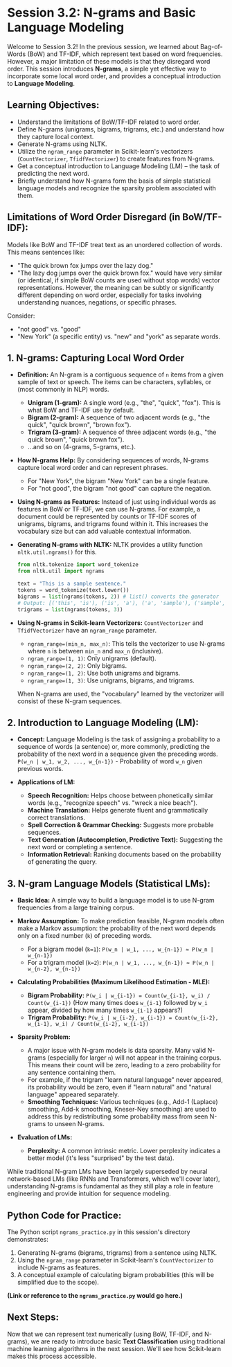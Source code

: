 # Session 3.2: N-grams and Basic Language Modeling

Welcome to Session 3.2! In the previous session, we learned about Bag-of-Words (BoW) and TF-IDF, which represent text based on word frequencies. However, a major limitation of these models is that they disregard word order. This session introduces **N-grams**, a simple yet effective way to incorporate some local word order, and provides a conceptual introduction to **Language Modeling**.

## Learning Objectives:

*   Understand the limitations of BoW/TF-IDF related to word order.
*   Define N-grams (unigrams, bigrams, trigrams, etc.) and understand how they capture local context.
*   Generate N-grams using NLTK.
*   Utilize the `ngram_range` parameter in Scikit-learn's vectorizers (`CountVectorizer`, `TfidfVectorizer`) to create features from N-grams.
*   Get a conceptual introduction to Language Modeling (LM) – the task of predicting the next word.
*   Briefly understand how N-grams form the basis of simple statistical language models and recognize the sparsity problem associated with them.

## Limitations of Word Order Disregard (in BoW/TF-IDF):

Models like BoW and TF-IDF treat text as an unordered collection of words. This means sentences like:
*   "The quick brown fox jumps over the lazy dog."
*   "The lazy dog jumps over the quick brown fox."
would have very similar (or identical, if simple BoW counts are used without stop words) vector representations. However, the meaning can be subtly or significantly different depending on word order, especially for tasks involving understanding nuances, negations, or specific phrases.

Consider:
*   "not good" vs. "good"
*   "New York" (a specific entity) vs. "new" and "york" as separate words.

## 1. N-grams: Capturing Local Word Order

*   **Definition:** An N-gram is a contiguous sequence of `n` items from a given sample of text or speech. The items can be characters, syllables, or (most commonly in NLP) words.
    *   **Unigram (1-gram):** A single word (e.g., "the", "quick", "fox"). This is what BoW and TF-IDF use by default.
    *   **Bigram (2-gram):** A sequence of two adjacent words (e.g., "the quick", "quick brown", "brown fox").
    *   **Trigram (3-gram):** A sequence of three adjacent words (e.g., "the quick brown", "quick brown fox").
    *   ...and so on (4-grams, 5-grams, etc.).

*   **How N-grams Help:** By considering sequences of words, N-grams capture local word order and can represent phrases.
    *   For "New York", the bigram "New York" can be a single feature.
    *   For "not good", the bigram "not good" can capture the negation.

*   **Using N-grams as Features:** Instead of just using individual words as features in BoW or TF-IDF, we can use N-grams. For example, a document could be represented by counts or TF-IDF scores of unigrams, bigrams, and trigrams found within it. This increases the vocabulary size but can add valuable contextual information.

*   **Generating N-grams with NLTK:**
    NLTK provides a utility function `nltk.util.ngrams()` for this.
    ```python
    from nltk.tokenize import word_tokenize
    from nltk.util import ngrams

    text = "This is a sample sentence."
    tokens = word_tokenize(text.lower())
    bigrams = list(ngrams(tokens, 2)) # list() converts the generator
    # Output: [('this', 'is'), ('is', 'a'), ('a', 'sample'), ('sample', 'sentence'), ('sentence', '.')]
    trigrams = list(ngrams(tokens, 3))
    ```

*   **Using N-grams in Scikit-learn Vectorizers:**
    `CountVectorizer` and `TfidfVectorizer` have an `ngram_range` parameter.
    *   `ngram_range=(min_n, max_n)`: This tells the vectorizer to use N-grams where `n` is between `min_n` and `max_n` (inclusive).
    *   `ngram_range=(1, 1)`: Only unigrams (default).
    *   `ngram_range=(2, 2)`: Only bigrams.
    *   `ngram_range=(1, 2)`: Use both unigrams and bigrams.
    *   `ngram_range=(1, 3)`: Use unigrams, bigrams, and trigrams.

    When N-grams are used, the "vocabulary" learned by the vectorizer will consist of these N-gram sequences.

## 2. Introduction to Language Modeling (LM):

*   **Concept:** Language Modeling is the task of assigning a probability to a sequence of words (a sentence) or, more commonly, predicting the probability of the next word in a sequence given the preceding words.
    `P(w_n | w_1, w_2, ..., w_{n-1})` - Probability of word `w_n` given previous words.

*   **Applications of LM:**
    *   **Speech Recognition:** Helps choose between phonetically similar words (e.g., "recognize speech" vs. "wreck a nice beach").
    *   **Machine Translation:** Helps generate fluent and grammatically correct translations.
    *   **Spell Correction & Grammar Checking:** Suggests more probable sequences.
    *   **Text Generation (Autocompletion, Predictive Text):** Suggesting the next word or completing a sentence.
    *   **Information Retrieval:** Ranking documents based on the probability of generating the query.

## 3. N-gram Language Models (Statistical LMs):

*   **Basic Idea:** A simple way to build a language model is to use N-gram frequencies from a large training corpus.
*   **Markov Assumption:** To make prediction feasible, N-gram models often make a Markov assumption: the probability of the next word depends only on a fixed number (`k`) of preceding words.
    *   For a bigram model (`k=1`): `P(w_n | w_1, ..., w_{n-1}) ≈ P(w_n | w_{n-1})`
    *   For a trigram model (`k=2`): `P(w_n | w_1, ..., w_{n-1}) ≈ P(w_n | w_{n-2}, w_{n-1})`

*   **Calculating Probabilities (Maximum Likelihood Estimation - MLE):**
    *   **Bigram Probability:**
        `P(w_i | w_{i-1}) = Count(w_{i-1}, w_i) / Count(w_{i-1})`
        (How many times does `w_{i-1}` followed by `w_i` appear, divided by how many times `w_{i-1}` appears?)
    *   **Trigram Probability:**
        `P(w_i | w_{i-2}, w_{i-1}) = Count(w_{i-2}, w_{i-1}, w_i) / Count(w_{i-2}, w_{i-1})`

*   **Sparsity Problem:**
    *   A major issue with N-gram models is data sparsity. Many valid N-grams (especially for larger `n`) will not appear in the training corpus. This means their count will be zero, leading to a zero probability for any sentence containing them.
    *   For example, if the trigram "learn natural language" never appeared, its probability would be zero, even if "learn natural" and "natural language" appeared separately.
    *   **Smoothing Techniques:** Various techniques (e.g., Add-1 (Laplace) smoothing, Add-k smoothing, Kneser-Ney smoothing) are used to address this by redistributing some probability mass from seen N-grams to unseen N-grams.

*   **Evaluation of LMs:**
    *   **Perplexity:** A common intrinsic metric. Lower perplexity indicates a better model (it's less "surprised" by the test data).

While traditional N-gram LMs have been largely superseded by neural network-based LMs (like RNNs and Transformers, which we'll cover later), understanding N-grams is fundamental as they still play a role in feature engineering and provide intuition for sequence modeling.

## Python Code for Practice:

The Python script `ngrams_practice.py` in this session's directory demonstrates:
1.  Generating N-grams (bigrams, trigrams) from a sentence using NLTK.
2.  Using the `ngram_range` parameter in Scikit-learn's `CountVectorizer` to include N-grams as features.
3.  A conceptual example of calculating bigram probabilities (this will be simplified due to the scope).

**(Link or reference to the `ngrams_practice.py` would go here.)**

## Next Steps:

Now that we can represent text numerically (using BoW, TF-IDF, and N-grams), we are ready to introduce basic **Text Classification** using traditional machine learning algorithms in the next session. We'll see how Scikit-learn makes this process accessible.
